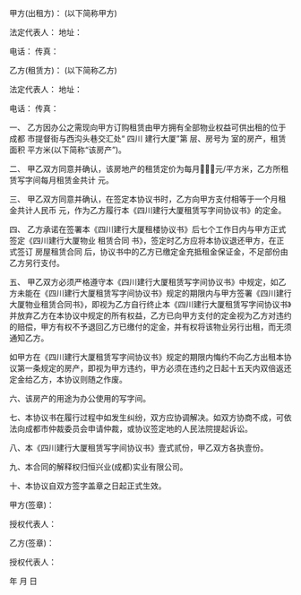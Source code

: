 
 


甲方(出租方)： (以下简称甲方)


法定代表人：            地址：


电话：                      传真：


乙方(租赁方)： (以下简称乙方)


法定代表人：           地址：


电话：                     传真：


一、 乙方因办公之需现向甲方订购租赁由甲方拥有全部物业权益可供出租的位于
成都
市提督街与西沟头巷交汇处“
四川
建行大厦”第     层、房号为       室的房产，租赁面积      平方米(以下简称“该房产”)。


二、 甲乙双方同意并确认，该房地产的租赁定价为每月元/平方米，乙方所租赁写字间每月租赁金共计         元。


三、 甲乙双方同意并确认，在签定本协议书时，乙方向甲方支付相等于一个月租金共计人民币        元，作为乙方履行本《四川建行大厦租赁写字间协议书》的定金。


四、 乙方承诺在签署本《四川建行大厦租楼协议书》后七个工作日内与甲方正式签定《四川建行大厦物业
租赁合同
书》，签定时乙方应将本协议退还甲方，在正式签订
房屋租赁合同
后，协议书中的乙方已缴定金充抵租金保证金，不足部份由乙方另行支付。


五、 甲乙双方必须严格遵守本《四川建行大厦租赁写字间协议书》中规定，如乙方未能在《四川建行大厦租赁写字间协议书》规定的期限内与甲方签署《四川建行大厦物业租赁合同书》，即视为乙方自行终止本《四川建行大厦租赁写字间协议书》并放弃乙方在本协议中规定的所有权益，乙方已向甲方支付的定金视为乙方对违约的赔偿，甲方有权不予退回乙方已缴付的定金，并有权将该物业另行出租，而无须通知乙方。


如甲方在《四川建行大厦租赁写字间协议书》规定的期限内悔约不向乙方出租本协议第一条规定的房产，即视为甲方违约，甲方必须在违约之日起十五天内双倍返还定金给乙方，本协议则随之作废。


六、该房产的用途为办公使用的写字间。


七、本协议书在履行过程中如发生纠纷，双方应协调解决。如双方协商不成，可依法向成都市仲裁委员会申请仲裁，或协议签定地的人民法院提起诉讼。


八、本《四川建行大厦租赁写字间协议书》壹式贰份，甲乙双方各执壹份。


九、本合同的解释权归恒兴业(成都)实业有限公司。


十、本协议自双方签字盖章之日起正式生效。


甲方(签章)：


授权代表人：


乙方(签章)：


授权代表人：


年  月   日
 


 

 
 
 
 
 
  


  
 

  


  


  
 
 
 
 

